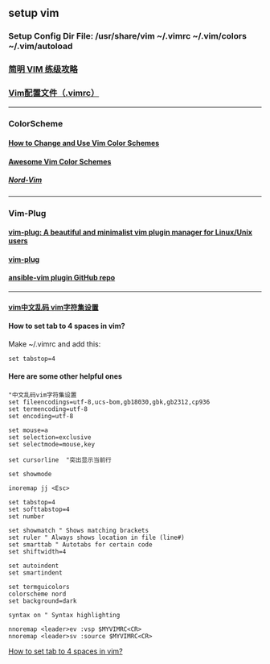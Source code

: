 ## setup vim

### Setup Config Dir File:   /usr/share/vim   ~/.vimrc   ~/.vim/colors  ~/.vim/autoload


### [简明 VIM 练级攻略](https://coolshell.cn/articles/5426.html)

### [Vim配置文件（.vimrc）](http://c.biancheng.net/view/3024.html)

---
### ColorScheme

#### [How to Change and Use Vim Color Schemes](https://phoenixnap.com/kb/vim-color-schemes)

#### [Awesome Vim Color Schemes](https://github.com/rafi/awesome-vim-colorschemes)

   ##### [Nord-Vim](https://github.com/arcticicestudio/nord-vim)

---
### Vim-Plug

#### [vim-plug: A beautiful and minimalist vim plugin manager for Linux/Unix users](https://www.cyberciti.biz/programming/vim-plug-a-beautiful-and-minimalist-vim-plugin-manager-for-unix-and-linux-users/)

#### [vim-plug](https://github.com/junegunn/vim-plug)

#### [ansible-vim plugin GitHub repo](https://github.com/pearofducks/ansible-vim)

---


#### [vim中文乱码 vim字符集设置](https://blog.51cto.com/niuben/3028731)

#### How to set tab to 4 spaces in vim?

   Make ~/.vimrc and add this:
   
    set tabstop=4
    
#### Here are some other helpful ones

    "中文乱码vim字符集设置
    set fileencodings=utf-8,ucs-bom,gb18030,gbk,gb2312,cp936
    set termencoding=utf-8
    set encoding=utf-8

    set mouse=a
    set selection=exclusive
    set selectmode=mouse,key
    
    set cursorline  "突出显示当前行
    
    set showmode

    inoremap jj <Esc>

    set tabstop=4
    set softtabstop=4
    set number

    set showmatch " Shows matching brackets
    set ruler " Always shows location in file (line#)
    set smarttab " Autotabs for certain code
    set shiftwidth=4

    set autoindent
    set smartindent

    set termguicolors
    colorscheme nord
    set background=dark

    syntax on " Syntax highlighting

    nnoremap <leader>ev :vsp $MYVIMRC<CR>
    nnoremap <leader>sv :source $MYVIMRC<CR>
    
    
    



[How to set tab to 4 spaces in vim?](https://superuser.com/questions/505937/how-to-set-tab-to-4-spaces-in-vim)
